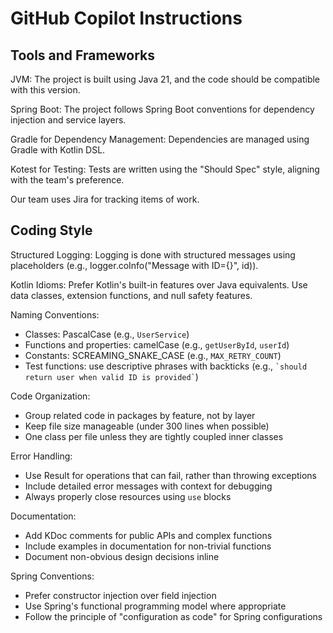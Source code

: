 # GitHub Copilot Instructions

## Tools and Frameworks

JVM: The project is built using Java 21, and the code should be compatible with this version.

Spring Boot: The project follows Spring Boot conventions for dependency injection and service layers.

Gradle for Dependency Management: Dependencies are managed using Gradle with Kotlin DSL.

Kotest for Testing: Tests are written using the "Should Spec" style, aligning with the team's preference.

Our team uses Jira for tracking items of work.

## Coding Style

Structured Logging: Logging is done with structured messages using placeholders (e.g., logger.coInfo("Message with ID={}", id)).

Kotlin Idioms: Prefer Kotlin's built-in features over Java equivalents. Use data classes, extension functions, and null safety features.

Naming Conventions:
- Classes: PascalCase (e.g., `UserService`)
- Functions and properties: camelCase (e.g., `getUserById`, `userId`)
- Constants: SCREAMING_SNAKE_CASE (e.g., `MAX_RETRY_COUNT`)
- Test functions: use descriptive phrases with backticks (e.g., `` `should return user when valid ID is provided` ``)

Code Organization:
- Group related code in packages by feature, not by layer
- Keep file size manageable (under 300 lines when possible)
- One class per file unless they are tightly coupled inner classes

Error Handling:
- Use Result<T> for operations that can fail, rather than throwing exceptions
- Include detailed error messages with context for debugging
- Always properly close resources using `use` blocks

Documentation:
- Add KDoc comments for public APIs and complex functions
- Include examples in documentation for non-trivial functions
- Document non-obvious design decisions inline

Spring Conventions:
- Prefer constructor injection over field injection
- Use Spring's functional programming model where appropriate
- Follow the principle of "configuration as code" for Spring configurations
